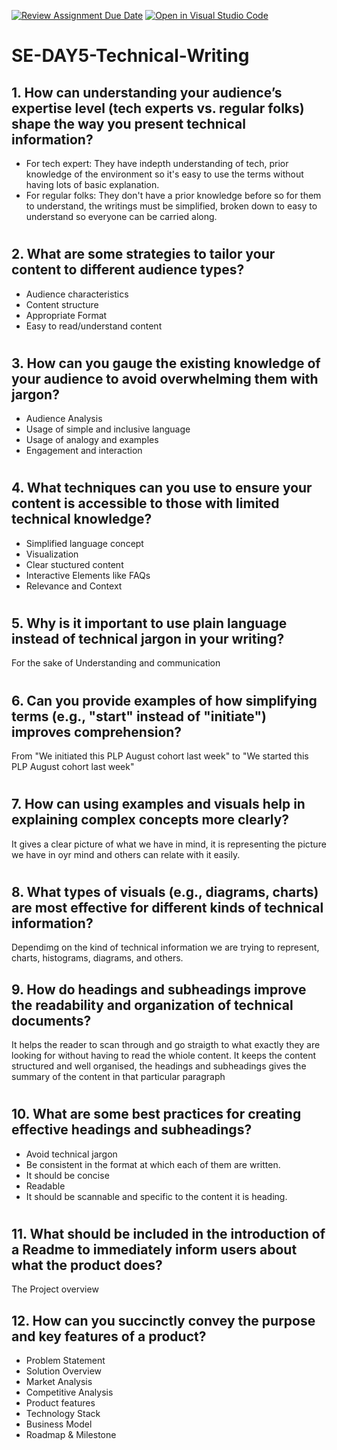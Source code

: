 [![Review Assignment Due Date](https://classroom.github.com/assets/deadline-readme-button-22041afd0340ce965d47ae6ef1cefeee28c7c493a6346c4f15d667ab976d596c.svg)](https://classroom.github.com/a/zsAR-pyY)
[![Open in Visual Studio Code](https://classroom.github.com/assets/open-in-vscode-2e0aaae1b6195c2367325f4f02e2d04e9abb55f0b24a779b69b11b9e10269abc.svg)](https://classroom.github.com/online_ide?assignment_repo_id=15643753&assignment_repo_type=AssignmentRepo)
# SE-DAY5-Technical-Writing
## 1. How can understanding your audience’s expertise level (tech experts vs. regular folks) shape the way you present technical information?
- For tech expert: They have indepth understanding of tech, prior knowledge of the environment so it's easy to use the terms without having lots of basic explanation.
- For regular folks: They don't have a prior knowledge before so for them to understand, the writings must be simplified, broken down to easy to understand so everyone can be carried along.
#
## 2. What are some strategies to tailor your content to different audience types?
- Audience characteristics
- Content structure
- Appropriate Format
- Easy to read/understand content
#
## 3. How can you gauge the existing knowledge of your audience to avoid overwhelming them with jargon?
- Audience Analysis
- Usage of simple and inclusive language
- Usage of analogy and examples
- Engagement and interaction
#
## 4. What techniques can you use to ensure your content is accessible to those with limited technical knowledge?
- Simplified language concept
- Visualization
- Clear stuctured content
- Interactive Elements like FAQs
- Relevance and Context
#
## 5. Why is it important to use plain language instead of technical jargon in your writing?
For the sake of Understanding and communication
#
## 6. Can you provide examples of how simplifying terms (e.g., "start" instead of "initiate") improves comprehension?
From "We initiated this PLP August cohort last week" to "We started this PLP August cohort last week"
#
## 7. How can using examples and visuals help in explaining complex concepts more clearly?
It gives a clear picture of what we have in mind, it is representing the picture we have in oyr mind and others can relate with it easily.
#
## 8. What types of visuals (e.g., diagrams, charts) are most effective for different kinds of technical information?
Dependimg on the kind of technical information we are trying to represent, charts, histograms, diagrams, and others.
## 9. How do headings and subheadings improve the readability and organization of technical documents?
It helps the reader to scan through and go straigth to what exactly they are looking for without having to read the whiole content. It keeps the content structured and well organised, the headings and subheadings gives the summary of the content in that particular paragraph
#
## 10. What are some best practices for creating effective headings and subheadings?
- Avoid technical jargon
- Be consistent in the format at which each of them are written.
- It should be concise
- Readable
- It should be scannable and specific to the content it is heading.
#
## 11. What should be included in the introduction of a Readme to immediately inform users about what the product does?
The Project overview
## 12. How can you succinctly convey the purpose and key features of a product?
- Problem Statement
- Solution Overview
- Market Analysis
- Competitive Analysis
- Product features
- Technology Stack
- Business Model
- Roadmap & Milestone
